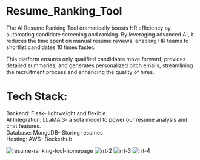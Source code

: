 # Resume_Ranking_Tool
The AI Resume Ranking Tool dramatically boosts HR efficiency by automating candidate screening and ranking. By leveraging advanced AI, it reduces the time spent on manual resume reviews, enabling HR teams to shortlist candidates 10 times faster. 

This platform ensures only qualified candidates move forward, provides detailed summaries, and generates personalized pitch emails, streamlining the recruitment process and enhancing the quality of hires.

# Tech Stack:

Backend: Flask- lightweight and flexible. <br>
AI Integration: LLaMA 3- a sota model to power our resume analysis and chat features.<br>
Database: MongoDB- Storing resumes<br>
Hosting: AWS- Dockerhub<br>

![resume-ranking-tool-homepage](https://github.com/user-attachments/assets/5b0c64aa-ca5f-453e-9f11-7d57317891eb)
![rrt-2](https://github.com/user-attachments/assets/f749d878-9d20-46f6-95ae-5f27c8b82758)
![rrt-3](https://github.com/user-attachments/assets/9f4da94e-f74a-4dea-b3ef-395362163542)
![rrt-4](https://github.com/user-attachments/assets/51cf50ea-15bb-4160-9ce6-684f68d15682)





